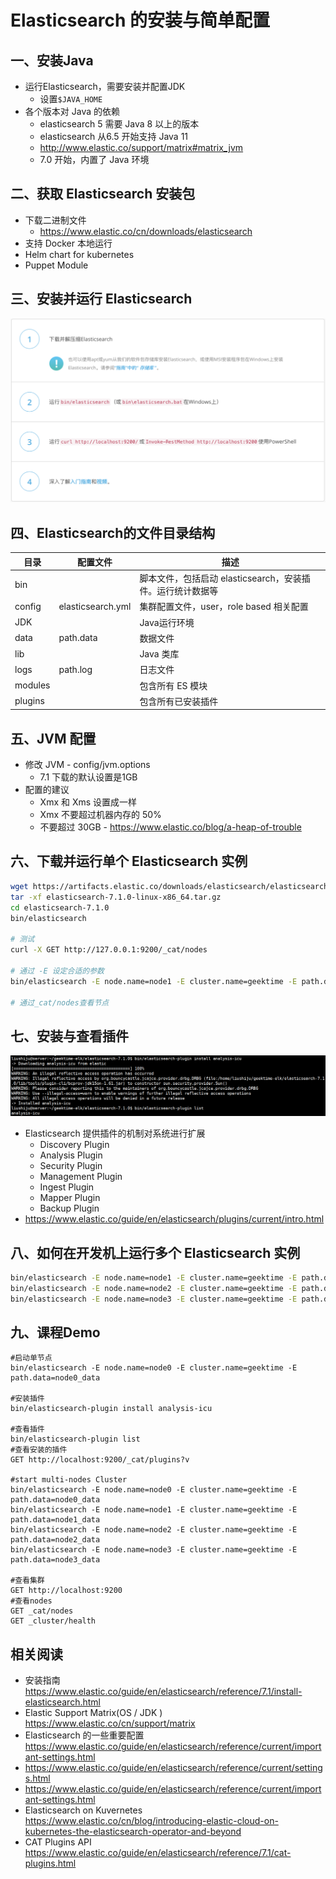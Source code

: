 # Elasticsearch 的安装与简单配置

## 一、安装Java

- 运行Elasticsearch，需要安装并配置JDK
  - 设置`$JAVA_HOME`
- 各个版本对 Java 的依赖
  - elasticsearch 5 需要 Java 8 以上的版本
  - elasticsearch 从6.5 开始支持 Java 11
  - http://www.elastic.co/support/matrix#matrix_jvm
  - 7.0 开始，内置了 Java 环境

## 二、获取 Elasticsearch 安装包

- 下载二进制文件
  - https://www.elastic.co/cn/downloads/elasticsearch
- 支持 Docker 本地运行
- Helm chart for kubernetes
- Puppet Module

## 三、安装并运行 Elasticsearch

![安装并运行elasticsearch](安装并运行elasticsearch.png)

## 四、Elasticsearch的文件目录结构

| 目录    | 配置文件          | 描述                                                       |
| ------- | ----------------- | ---------------------------------------------------------- |
| bin     |                   | 脚本文件，包括启动 elasticsearch，安装插件。运行统计数据等 |
| config  | elasticsearch.yml | 集群配置文件，user，role based 相关配置                    |
| JDK     |                   | Java运行环境                                               |
| data    | path.data         | 数据文件                                                   |
| lib     |                   | Java 类库                                                  |
| logs    | path.log          | 日志文件                                                   |
| modules |                   | 包含所有 ES 模块                                           |
| plugins |                   | 包含所有已安装插件                                         |

## 五、JVM 配置

- 修改 JVM - config/jvm.options
  - 7.1 下载的默认设置是1GB
- 配置的建议
  - Xmx 和 Xms 设置成一样
  - Xmx 不要超过机器内存的 50%
  - 不要超过 30GB - https://www.elastic.co/blog/a-heap-of-trouble

## 六、下载并运行单个 Elasticsearch 实例

```bash
wget https://artifacts.elastic.co/downloads/elasticsearch/elasticsearch-7.1.0-linux-x86_64.tar.gz
tar -xf elasticsearch-7.1.0-linux-x86_64.tar.gz
cd elasticsearch-7.1.0
bin/elasticsearch

# 测试
curl -X GET http://127.0.0.1:9200/_cat/nodes

# 通过 -E 设定合适的参数
bin/elasticsearch -E node.name=node1 -E cluster.name=geektime -E path.data=node1_data

# 通过_cat/nodes查看节点
```

## 七、安装与查看插件

![plugins安装](plugins安装.png)

- Elasticsearch 提供插件的机制对系统进行扩展
  - Discovery Plugin
  - Analysis Plugin
  - Security Plugin
  - Management Plugin
  - Ingest Plugin
  - Mapper Plugin
  - Backup Plugin
- https://www.elastic.co/guide/en/elasticsearch/plugins/current/intro.html

## 八、如何在开发机上运行多个 Elasticsearch 实例

```bash
bin/elasticsearch -E node.name=node1 -E cluster.name=geektime -E path.data=node1_data -d
bin/elasticsearch -E node.name=node2 -E cluster.name=geektime -E path.data=node2_data -d
bin/elasticsearch -E node.name=node3 -E cluster.name=geektime -E path.data=node3_data -d
```

## 九、课程Demo

```
#启动单节点
bin/elasticsearch -E node.name=node0 -E cluster.name=geektime -E path.data=node0_data

#安装插件
bin/elasticsearch-plugin install analysis-icu

#查看插件
bin/elasticsearch-plugin list
#查看安装的插件
GET http://localhost:9200/_cat/plugins?v

#start multi-nodes Cluster
bin/elasticsearch -E node.name=node0 -E cluster.name=geektime -E path.data=node0_data
bin/elasticsearch -E node.name=node1 -E cluster.name=geektime -E path.data=node1_data
bin/elasticsearch -E node.name=node2 -E cluster.name=geektime -E path.data=node2_data
bin/elasticsearch -E node.name=node3 -E cluster.name=geektime -E path.data=node3_data

#查看集群
GET http://localhost:9200
#查看nodes
GET _cat/nodes
GET _cluster/health

```
## 相关阅读
- 安装指南 https://www.elastic.co/guide/en/elasticsearch/reference/7.1/install-elasticsearch.html
- Elastic Support Matrix(OS / JDK ) https://www.elastic.co/cn/support/matrix
- Elasticsearch 的一些重要配置 https://www.elastic.co/guide/en/elasticsearch/reference/current/important-settings.html
- https://www.elastic.co/guide/en/elasticsearch/reference/current/settings.html
- https://www.elastic.co/guide/en/elasticsearch/reference/current/important-settings.html
- Elasticsearch on Kuvernetes https://www.elastic.co/cn/blog/introducing-elastic-cloud-on-kubernetes-the-elasticsearch-operator-and-beyond
- CAT Plugins API https://www.elastic.co/guide/en/elasticsearch/reference/7.1/cat-plugins.html
